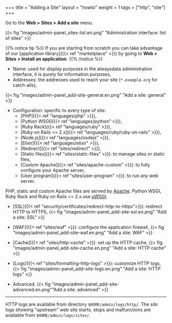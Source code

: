 +++
title = "Adding a Site"
layout = "howto"
weight = 1
tags = ["http", "site"]
+++

Go to the **Web > Sites > Add a site** menu.

{{< fig "images/admin-panel_sites-list.en.png" "Administration interface: list of sites" >}}

{{% notice tip %}}
If you are starting from scratch you can take advantage of our [application library]({{< ref "marketplace" >}}) by going to **Web > Sites > Install an application**.
{{% /notice %}}

- Name: used for display purposes in the alwaysdata administration interface, it is purely for information purposes,
- Addresses: the addresses used to reach your site (`*.example.org` for catch-alls),

{{< fig "images/admin-panel_add-site-general.en.png" "Add a site: general" >}}

- Configuration: specific to every type of site:
    - [PHP]({{< ref "languages/php" >}}),
    - [Python WSGI]({{< ref "languages/python" >}}),
    - [Ruby Rack]({{< ref "languages/ruby" >}}),
    - [Ruby on Rails <= 2.x]({{< ref "languages/ruby/ruby-on-rails" >}}),
    - [Node.js]({{< ref "languages/nodejs" >}}),
    - [Elixir]({{< ref "languages/elixir" >}}),
    - [Redirect]({{< ref "sites/redirect" >}}),
    - [Static files]({{< ref "sites/static-files" >}}): to manage sites or static files,
    - [Custom Apache]({{< ref "sites/apache-custom" >}}): to fully configure your Apache server,
    - [User program]({{< ref "sites/user-program" >}}): to run any web server.

PHP, static and custom Apache files are served by [Apache](https://httpd.apache.org/). Python WSGI, Ruby Rack and Ruby on Rails <= 2.x use [uWSGI](https://uwsgi-docs.readthedocs.io/en/latest/).

-   [SSL]({{< ref "security/certificates/redirect-http-to-https">}}): redirect HTTP to HTTPS,
    {{< fig "images/admin-panel_add-site-ssl.en.png" "Add a site: SSL" >}}

-   [WAF]({{< ref "sites/waf" >}}): configure the application firewall,
    {{< fig "images/admin-panel_add-site-waf.en.png" "Add a site: WAF" >}}

-   [Cache]({{< ref "sites/http-cache" >}}): set up the HTTP cache,
    {{< fig "images/admin-panel_add-site-cache.en.png" "Add a site: HTTP cache" >}}

-   [Logs]({{< ref "sites/formatting-http-logs" >}}): customize HTTP logs,
    {{< fig "images/admin-panel_add-site-logs.en.png" "Add a site: HTTP logs" >}}

-   Advanced.
    {{< fig "images/admin-panel_add-site-advanced.en.png""Add a site: advanced" >}}

---

HTTP logs are available from directory `$HOME/admin/logs/http/`. The *site* logs showing "upstream" web site starts, stops and malfunctions are available from `$HOME/admin/logs/sites/`.

